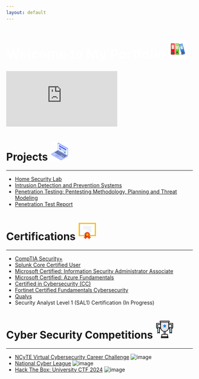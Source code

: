 ```yaml
---
layout: default
---
```

<h1 style="font-size: 36px; font-weight: bold; color: white;">Welcome to My Portfolio <img src="1 folder.png" alt="portfolio" width="50" height="50"></h1>           

<iframe src="https://tryhackme.com/api/v2/badges/public-profile?userPublicId=4901864" style='border:none;'></iframe>

# **Projects** <img src="2 laptop.png" alt="portfolio" width="50" height="50">
* * *
- [Home Security Lab](https://github.com/Redfooxx/Home-Security-Lab) 
- [Intrusion Detection and Prevention Systems](https://github.com/Redfooxx/Intrusion-Detection-and-Prevention-Systems)
- [Penetration Testing: Pentesting Methodology, Planning and Threat Modeling](https://github.com/Redfooxx/PenTesting-Methodology-Planning-and-Threat-Modeling)
- [Penetration Test Report](https://github.com/Redfooxx/National-Cyber-League)
  
# **Certifications** <img src="3 certificate.png" alt="portfolio" width="50" height="50">
* * *
- [CompTIA Security+](https://www.credly.com/badges/1d10427c-3318-4b9f-8d2a-eb7309943c7d/linked_in_profile)
- [Splunk Core Certified User](https://www.credly.com/badges/b62bf9b6-0128-487d-bf30-681a38fe1bfb)
- [Microsoft Certified: Information Security Administrator Associate](https://learn.microsoft.com/api/credentials/share/en-us/Redfoxx-9988/A5E76E8D9004B07?sharingId=1A98425FC2B2D594)
- [Microsoft Certified: Azure Fundamentals](https://learn.microsoft.com/api/credentials/share/en-us/Redfoxx-9988/E3C6C930E7C75100?sharingId=1A98425FC2B2D594)
- [Certified in Cybersecurity (CC)](https://www.credly.com/badges/7caa4c6a-7b09-4170-872a-4f965653e1ae/linked_in_profile)
- [Fortinet Certified Fundamentals Cybersecurity](https://www.credly.com/badges/803d8fb2-91f8-46c0-8a78-3960f7432508/linked_in_profile)
- [Qualys](https://github.com/Redfooxx/Qualys/tree/main)
- Security Analyst Level 1 (SAL1) Certification (In Progress)

# **Cyber Security Competitions** <img src="4 trophy.png" alt="portfolio" width="50" height="50"> 
* * *
- [NCyTE Virtual Cybersecurity Career Challenge](https://github.com/Redfooxx/NCyTE)
![image](https://github.com/user-attachments/assets/2481b1da-d571-4626-b4fa-171a88345856)
- [National Cyber League](https://github.com/Redfooxx/National-Cyber-League)
![image](https://github.com/user-attachments/assets/d5c55db9-c5be-45b2-b485-a44c294590db)
- [Hack The Box: University CTF 2024](https://github.com/Redfooxx/Hack-the-Box)
![image](https://github.com/user-attachments/assets/f478801f-ae53-469e-bb92-66c950597deb)


